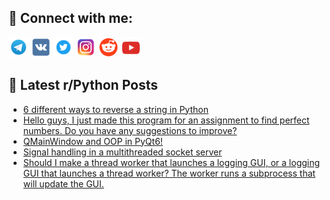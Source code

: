 ## 🔎 Connect with me:
[<img src="https://github.com/bullbesh/bullbesh/blob/main/images/Telegram.png" width="32" height="32" />](https://t.me/bullbesh)
[<img src="https://github.com/bullbesh/bullbesh/blob/main/images/VK.png" width="32" height="32" />](https://vk.com/bullbesh)
[<img src="https://github.com/bullbesh/bullbesh/blob/main/images/Twitter.png" width="32" height="32" />](https://twitter.com/bullbesh1)
[<img src="https://github.com/bullbesh/bullbesh/blob/main/images/Instagram.png" width="32" height="32" />](https://www.instagram.com/bullbesh)
[<img src="https://github.com/bullbesh/bullbesh/blob/main/images/Reddit.png" width="32" height="32" />](https://www.reddit.com/user/bullbesh)
[<img src="https://github.com/bullbesh/bullbesh/blob/main/images/YouTube.png" width="32" height="32" />](https://www.youtube.com/channel/UCtfjRs6uzgq5mfm8S06WTcg)

## 📕 Latest r/Python Posts
<!-- BLOG-POST-LIST:START -->
- [6 different ways to reverse a string in Python](https://www.reddit.com/r/Python/comments/11gtwob/6_different_ways_to_reverse_a_string_in_python/)
- [Hello guys, I just made this program for an assignment to find perfect numbers. Do you have any suggestions to improve?](https://www.reddit.com/r/Python/comments/11govt6/hello_guys_i_just_made_this_program_for_an/)
- [QMainWindow and OOP in PyQt6!](https://www.reddit.com/r/Python/comments/11gnizz/qmainwindow_and_oop_in_pyqt6/)
- [Signal handling in a multithreaded socket server](https://www.reddit.com/r/Python/comments/11gi7hz/signal_handling_in_a_multithreaded_socket_server/)
- [Should I make a thread worker that launches a logging GUI, or a logging GUI that launches a thread worker? The worker runs a subprocess that will update the GUI.](https://www.reddit.com/r/Python/comments/11ghsph/should_i_make_a_thread_worker_that_launches_a/)
<!-- BLOG-POST-LIST:END -->
